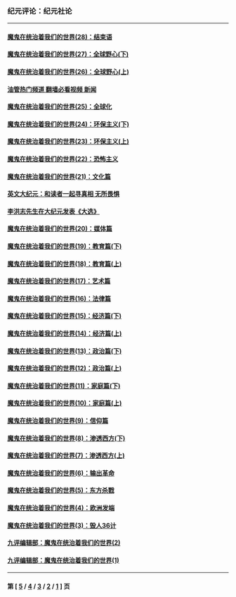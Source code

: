 ### 纪元评论：纪元社论
---
#### [魔鬼在统治着我们的世界(28)：结束语](../../pages/nsc422/n10936246.md?03130330) 
#### [魔鬼在统治着我们的世界(27)：全球野心(下)](../../pages/nsc422/n10928319.md?03130330) 
#### [魔鬼在统治着我们的世界(26)：全球野心(上)](../../pages/nsc422/n10900318.md?03130330) 
#### [油管热门频道 翻墙必看视频 新闻](ok?03130330)
#### [魔鬼在统治着我们的世界(25)：全球化](../../pages/nsc422/n10788205.md?03130330) 
#### [魔鬼在统治着我们的世界(24)：环保主义(下)](../../pages/nsc422/n10695307.md?03130330) 
#### [魔鬼在统治着我们的世界(23)：环保主义(上)](../../pages/nsc422/n10688613.md?03130330) 
#### [魔鬼在统治着我们的世界(22)：恐怖主义](../../pages/nsc422/n10614727.md?03130330) 
#### [魔鬼在统治着我们的世界(21)：文化篇](../../pages/nsc422/n10597706.md?03130330) 
#### [英文大纪元：和读者一起寻真相 无所畏惧](../../pages/nsc422/n12542027.md?03130330) 
#### [李洪志先生在大纪元发表《大选》](../../pages/nsc422/n12534746.md?03130330) 
#### [魔鬼在统治着我们的世界(20)：媒体篇](../../pages/nsc422/n10586579.md?03130330) 
#### [魔鬼在统治着我们的世界(19)：教育篇(下)](../../pages/nsc422/n10564808.md?03130330) 
#### [魔鬼在统治着我们的世界(18)：教育篇(上)](../../pages/nsc422/n10526970.md?03130330) 
#### [魔鬼在统治着我们的世界(17)：艺术篇](../../pages/nsc422/n10499093.md?03130330) 
#### [魔鬼在统治着我们的世界(16)：法律篇](../../pages/nsc422/n10485969.md?03130330) 
#### [魔鬼在统治着我们的世界(15)：经济篇(下)](../../pages/nsc422/n10469975.md?03130330) 
#### [魔鬼在统治着我们的世界(14)：经济篇(上)](../../pages/nsc422/n10457370.md?03130330) 
#### [魔鬼在统治着我们的世界(13)：政治篇(下)](../../pages/nsc422/n10448270.md?03130330) 
#### [魔鬼在统治着我们的世界(12)：政治篇(上)](../../pages/nsc422/n10444576.md?03130330) 
#### [魔鬼在统治着我们的世界(11)：家庭篇(下)](../../pages/nsc422/n10440961.md?03130330) 
#### [魔鬼在统治着我们的世界(10)：家庭篇(上)](../../pages/nsc422/n10435448.md?03130330) 
#### [魔鬼在统治着我们的世界(9)：信仰篇](../../pages/nsc422/n10432159.md?03130330) 
#### [魔鬼在统治着我们的世界(8)：渗透西方(下)](../../pages/nsc422/n10429603.md?03130330) 
#### [魔鬼在统治着我们的世界(7)：渗透西方(上)](../../pages/nsc422/n10426013.md?03130330) 
#### [魔鬼在统治着我们的世界(6)：输出革命](../../pages/nsc422/n10421536.md?03130330) 
#### [魔鬼在统治着我们的世界(5)：东方杀戮](../../pages/nsc422/n10417707.md?03130330) 
#### [魔鬼在统治着我们的世界(4)：欧洲发端](../../pages/nsc422/n10414890.md?03130330) 
#### [魔鬼在统治着我们的世界(3)：毁人36计](../../pages/nsc422/n10411583.md?03130330) 
#### [九评编辑部：魔鬼在统治着我们的世界(2)](../../pages/nsc422/n10410036.md?03130330) 
#### [九评编辑部：魔鬼在统治着我们的世界(1)](../../pages/nsc422/n10406825.md?03130330) 

---
#### 第 [ [5](./5.md?03130330) / [4](./4.md?03130330) / [3](./3.md?03130330) / [2](./2.md?03130330) / [1](./1.md?03130330) ] 页

